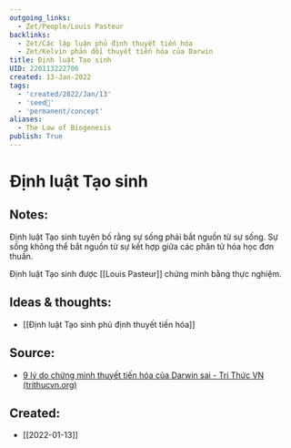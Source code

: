 ```yaml
---
outgoing_links:
  - Zet/People/Louis Pasteur
backlinks:
  - Zet/Các lập luận phủ định thuyết tiến hóa
  - Zet/Kelvin phản đối thuyết tiến hóa của Darwin
title: Định luật Tạo sinh
UID: 220113222706
created: 13-Jan-2022
tags:
  - 'created/2022/Jan/13'
  - 'seed🥜'
  - 'permanent/concept'
aliases:
  - The Law of Biogenesis
publish: True
---
```

# Định luật Tạo sinh

## Notes:

Định luật Tạo sinh tuyên bố rằng sự sống phải bắt nguồn từ sự sống. Sự sống không thể bắt nguồn từ sự kết hợp giữa các phân tử hóa học đơn thuần.

Định luật Tạo sinh được [[Louis Pasteur]] chứng minh bằng thực nghiệm.

## Ideas & thoughts:
- [[Định luật Tạo sinh phủ định thuyết tiến hóa]]

## Source:
- [9 lý do chứng minh thuyết tiến hóa của Darwin sai - Trí Thức VN (trithucvn.org)](https://trithucvn.org/khoa-hoc/9-ly-do-chung-minh-thuyet-tien-hoa-cua-darwin-sai.html)
## Created:
- [[2022-01-13]]
